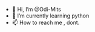 - 👋 Hi, I’m @Odi-Mits
- 🌱 I’m currently learning python 
- 📫 How to reach me , dont.

<!---
Odi-Mits/Odi-Mits is a ✨ special ✨ repository because its `README.md` (this file) appears on your GitHub profile.
You can click the Preview link to take a look at your changes.
--->
